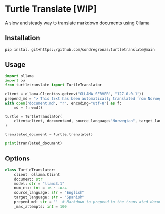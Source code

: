 # Turtle Translate [WIP]

A slow and steady way to translate markdown documents using Ollama

## Installation

```bash
pip install git+https://github.com/sondregronas/turtletranslate@main
```

## Usage

```python
import ollama
import os
from turtletranslate import TurtleTranslator

client = ollama.Client(os.getenv("OLLAMA_SERVER", "127.0.0.1"))
prepend_md = "> This text has been automatically translated from Norwegian to English using Ollama!\n\n"
with open("document.md", "r", encoding="utf-8") as f:
    md = f.read()

turtle = TurtleTranslator(
    client=client, document=md, source_language="Norwegian", target_language="English", prepend_md=prepend_md
)

translated_document = turtle.translate()

print(translated_document)
```

## Options

```python
class TurtleTranslator:
    client: ollama.Client
    document: str
    model: str = "llama3.1"
    num_ctx: int = 16 * 1024
    source_language: str = "English"
    target_language: str = "Spanish"
    prepend_md: str = ""  # Markdown to prepend to the translated document (i.e. "> NOTE: This is a machine generated translation.")
    _max_attempts: int = 100
```